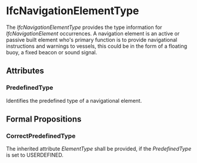 # IfcNavigationElementType

The _IfcNavigationElementType_  provides the type information for _IfcNavigationElement_  occurrences.<!-- end of definition -->
A navigation element is an active or passive built element who's primary function is to provide navigational instructions and warnings to vessels, this could be in the form of a floating buoy, a fixed beacon or sound signal.

## Attributes

### PredefinedType
Identifies the predefined type of a navigational element.

## Formal Propositions

### CorrectPredefinedType
The inherited attribute _ElementType_ shall be provided, if the _PredefinedType_ is set to USERDEFINED.
